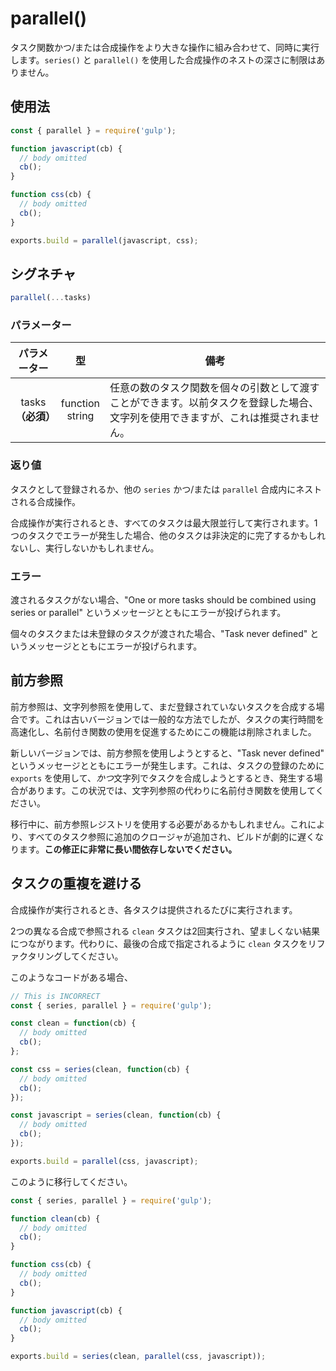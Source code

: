<!-- front-matter
id: parallel
title: parallel()
hide_title: true
sidebar_label: parallel()
-->

# parallel()

タスク関数かつ/または合成操作をより大きな操作に組み合わせて、同時に実行します。`series()` と `parallel()` を使用した合成操作のネストの深さに制限はありません。

## 使用法

```js
const { parallel } = require('gulp');

function javascript(cb) {
  // body omitted
  cb();
}

function css(cb) {
  // body omitted
  cb();
}

exports.build = parallel(javascript, css);
```

## シグネチャ

```js
parallel(...tasks)
```

### パラメーター

| パラメーター | 型 | 備考 |
|:--------------:|:------:|-------|
| tasks<br />**（必須）** | function<br />string | 任意の数のタスク関数を個々の引数として渡すことができます。以前タスクを登録した場合、文字列を使用できますが、これは推奨されません。 |

### 返り値

タスクとして登録されるか、他の `series` かつ/または `parallel` 合成内にネストされる合成操作。

合成操作が実行されるとき、すべてのタスクは最大限並行して実行されます。1つのタスクでエラーが発生した場合、他のタスクは非決定的に完了するかもしれないし、実行しないかもしれません。

### エラー

渡されるタスクがない場合、"One or more tasks should be combined using series or parallel" というメッセージとともにエラーが投げられます。

個々のタスクまたは未登録のタスクが渡された場合、"Task never defined" というメッセージとともにエラーが投げられます。

## 前方参照

前方参照は、文字列参照を使用して、まだ登録されていないタスクを合成する場合です。これは古いバージョンでは一般的な方法でしたが、タスクの実行時間を高速化し、名前付き関数の使用を促進するためにこの機能は削除されました。

新しいバージョンでは、前方参照を使用しようとすると、"Task never defined" というメッセージとともにエラーが発生します。これは、タスクの登録のために `exports` を使用して、*かつ*文字列でタスクを合成しようとするとき、発生する場合があります。この状況では、文字列参照の代わりに名前付き関数を使用してください。

移行中に、前方参照レジストリを使用する必要があるかもしれません。これにより、すべてのタスク参照に追加のクロージャが追加され、ビルドが劇的に遅くなります。**この修正に非常に長い間依存しないでください。**

## タスクの重複を避ける

合成操作が実行されるとき、各タスクは提供されるたびに実行されます。

2つの異なる合成で参照される `clean` タスクは2回実行され、望ましくない結果につながります。代わりに、最後の合成で指定されるように `clean` タスクをリファクタリングしてください。

このようなコードがある場合、
```js
// This is INCORRECT
const { series, parallel } = require('gulp');

const clean = function(cb) {
  // body omitted
  cb();
};

const css = series(clean, function(cb) {
  // body omitted
  cb();
});

const javascript = series(clean, function(cb) {
  // body omitted
  cb();
});

exports.build = parallel(css, javascript);
```

このように移行してください。
```js
const { series, parallel } = require('gulp');

function clean(cb) {
  // body omitted
  cb();
}

function css(cb) {
  // body omitted
  cb();
}

function javascript(cb) {
  // body omitted
  cb();
}

exports.build = series(clean, parallel(css, javascript));
```

[undertaker-forward-reference-external]: https://github.com/gulpjs/undertaker-forward-reference
